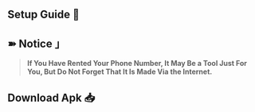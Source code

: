 ## Setup Guide 👀

## ➽ Notice 」

> **If You Have Rented Your Phone Number, It May Be a Tool Just For You, But Do Not Forget That It Is Made Via the Internet.**

## Download Apk 📥

